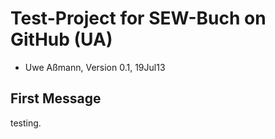 # Test-Project for SEW-Buch on GitHub (UA)

* Uwe Aßmann, Version 0.1, 19Jul13

## First Message

testing.
